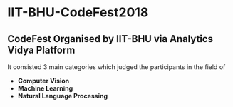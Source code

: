 # IIT-BHU-CodeFest2018
## CodeFest Organised by IIT-BHU via Analytics Vidya Platform

It consisted 3 main categories which judged the participants in the field of
* **Computer Vision**
* **Machine Learning**
* **Natural Language Processing**
